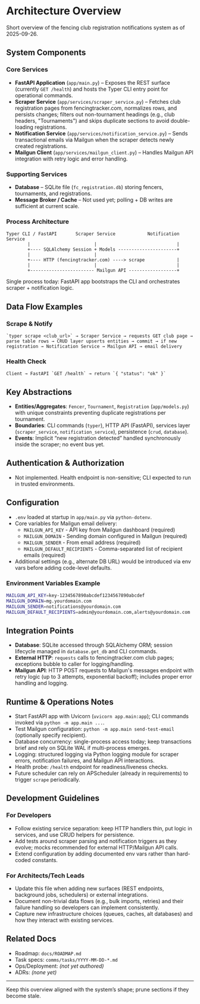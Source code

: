 # Architecture Overview

Short overview of the fencing club registration notifications system as of 2025-09-26.

## System Components

### Core Services
- **FastAPI Application** (`app/main.py`) – Exposes the REST surface (currently `GET /health`) and hosts the Typer CLI entry point for operational commands.
- **Scraper Service** (`app/services/scraper_service.py`) – Fetches club registration pages from fencingtracker.com, normalizes rows, and persists changes; filters out non-tournament headings (e.g., club headers, "Tournaments") and skips duplicate sections to avoid double-loading registrations.
- **Notification Service** (`app/services/notification_service.py`) – Sends transactional emails via Mailgun when the scraper detects newly created registrations.
- **Mailgun Client** (`app/services/mailgun_client.py`) – Handles Mailgun API integration with retry logic and error handling.

### Supporting Services
- **Database** – SQLite file (`fc_registration.db`) storing fencers, tournaments, and registrations.
- **Message Broker / Cache** – Not used yet; polling + DB writes are sufficient at current scale.

### Process Architecture
```
Typer CLI / FastAPI       Scraper Service            Notification Service
        |                        |                              |
        +---- SQLAlchemy Session + Models ----------------------+
        |                        |
        +---- HTTP (fencingtracker.com) ----> scrape            |
        |                        |                              |
        +------------------------ Mailgun API ------------------+
```
Single process today: FastAPI app bootstraps the CLI and orchestrates scraper + notification logic.

## Data Flow Examples

### Scrape & Notify
```
`typer scrape <club_url>` → Scraper Service → requests GET club page → parse table rows → CRUD layer upserts entities → commit → if new registration → Notification Service → Mailgun API → email delivery
```

### Health Check
```
Client → FastAPI `GET /health` → return `{ "status": "ok" }`
```

## Key Abstractions

- **Entities/Aggregates**: `Fencer`, `Tournament`, `Registration` (`app/models.py`) with unique constraints preventing duplicate registrations per tournament.
- **Boundaries**: CLI commands (`typer`), HTTP API (FastAPI), services layer (`scraper_service`, `notification_service`), persistence (`crud`, `database`).
- **Events**: Implicit “new registration detected” handled synchronously inside the scraper; no event bus yet.

## Authentication & Authorization

- Not implemented. Health endpoint is non-sensitive; CLI expected to run in trusted environments.

## Configuration

- `.env` loaded at startup in `app/main.py` via `python-dotenv`.
- Core variables for Mailgun email delivery:
  - `MAILGUN_API_KEY` - API key from Mailgun dashboard (required)
  - `MAILGUN_DOMAIN` - Sending domain configured in Mailgun (required)
  - `MAILGUN_SENDER` - From email address (required)
  - `MAILGUN_DEFAULT_RECIPIENTS` - Comma-separated list of recipient emails (required)
- Additional settings (e.g., alternate DB URL) would be introduced via env vars before adding code-level defaults.

### Environment Variables Example
```bash
MAILGUN_API_KEY=key-1234567890abcdef1234567890abcdef
MAILGUN_DOMAIN=mg.yourdomain.com
MAILGUN_SENDER=notifications@yourdomain.com
MAILGUN_DEFAULT_RECIPIENTS=admin@yourdomain.com,alerts@yourdomain.com
```

## Integration Points

- **Database**: SQLite accessed through SQLAlchemy ORM; session lifecycle managed in `database.get_db` and CLI commands.
- **External HTTP**: `requests` calls to fencingtracker.com club pages; exceptions bubble to caller for logging/handling.
- **Mailgun API**: HTTP POST requests to Mailgun's messages endpoint with retry logic (up to 3 attempts, exponential backoff); includes proper error handling and logging.

## Runtime & Operations Notes

- Start FastAPI app with Uvicorn (`uvicorn app.main:app`); CLI commands invoked via `python -m app.main ...`.
- Test Mailgun configuration: `python -m app.main send-test-email` (optionally specify recipient).
- Database concurrency: single-process access today; keep transactions brief and rely on SQLite WAL if multi-process emerges.
- Logging: structured logging via Python logging module for scraper errors, notification failures, and Mailgun API interactions.
- Health probe: `/health` endpoint for readiness/liveness checks.
- Future scheduler can rely on APScheduler (already in requirements) to trigger `scrape` periodically.

## Development Guidelines

### For Developers
- Follow existing service separation: keep HTTP handlers thin, put logic in services, and use CRUD helpers for persistence.
- Add tests around scraper parsing and notification triggers as they evolve; mocks recommended for external HTTP/Mailgun API calls.
- Extend configuration by adding documented env vars rather than hard-coded constants.

### For Architects/Tech Leads
- Update this file when adding new surfaces (REST endpoints, background jobs, schedulers) or external integrations.
- Document non-trivial data flows (e.g., bulk imports, retries) and their failure handling so developers can implement consistently.
- Capture new infrastructure choices (queues, caches, alt databases) and how they interact with existing services.

## Related Docs

- Roadmap: `docs/ROADMAP.md`
- Task specs: `comms/tasks/YYYY-MM-DD-*.md`
- Ops/Deployment: *(not yet authored)*
- ADRs: *(none yet)*

---

Keep this overview aligned with the system’s shape; prune sections if they become stale.
